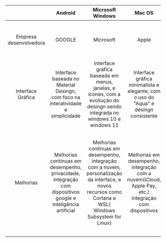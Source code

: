 |                | Android | Microsoft Windows | Mac OS | IOS | Linux |
| :------------: | :-------: | :-----------------: | :------: | :---: | :------:| 
| Empresa desenvolvedora | GOOGLE | Microsoft | Apple | Apple | Software de código aberto criado por Linus Torvads, e editado pela comunidade de usuários|
| Interface Gráfica | Interface baseada no Material Desingn, com foco na interatividade e simplicidade | Interface gráfica baseada em menus, janelas, e ícones, com a evoliução do desingn sendo integrada no windows 10 e windows 11 | Interface gráfica minimalista e elegante, com o uso do "Aqua" e desingn consistente | Interface gráfica intuitiva e elegante, com ênfase em ícones grandes | Desenvolvido pela comunidade de código aberto, com contribuições de empresas como Red Hat e Canonical(Ubuntu)
| Melhorias | Melhorias contínuas em desempenho, privacidade, integração com dispositivos google e inteligência artificial | Melhorias contínuas em desempenho, integração com a nuvem, personalização da interface, e novos recursos como Cortana e WSL( Windows Subsystem for Linux) | Melhorias em desempenho, integração com a nuvem(iCloud, Apple Pay, etc.) integração com dispositivos | Melhorias em desempenho, integração com a nuvem(iCloud, Apple Pay, etc.) integração com dispositivos, novos widgets, Modo Escuro e melhorias na privacidade do usuário | Melhorias contínuas em desempenho, segurança, suporte a novos hardwares e personalização |
